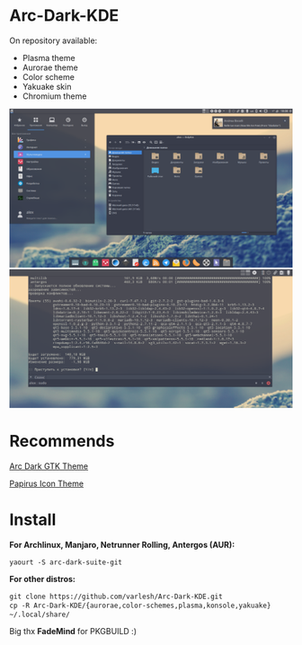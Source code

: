 # Arc-Dark-KDE

On repository available:
- Plasma theme
- Aurorae theme
- Color scheme
- Yakuake skin
- Chromium theme

![Screenshot](preview.png)
![Screenshot](yakuake.png)

# Recommends

[Arc Dark GTK Theme](https://github.com/horst3180/arc-theme)

[Papirus Icon Theme](https://github.com/varlesh/papirus-suite/tree/master/kde-pack/icons)

# Install

**For Archlinux, Manjaro, Netrunner Rolling, Antergos (AUR):**

```
yaourt -S arc-dark-suite-git
```

**For other distros:**

```
git clone https://github.com/varlesh/Arc-Dark-KDE.git
cp -R Arc-Dark-KDE/{aurorae,color-schemes,plasma,konsole,yakuake} ~/.local/share/
```

Big thx **FadeMind** for PKGBUILD :)
